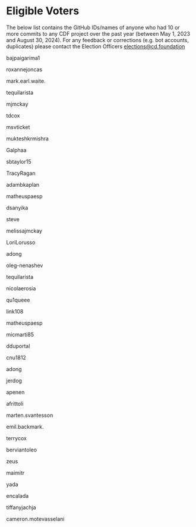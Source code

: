 # Eligible Voters
The below list contains the GitHub IDs/names of anyone who had 10 or more commits to any CDF project over the past year (between May 1, 2023 and August 30, 2024).
For any feedback or corrections (e.g. bot accounts, duplicates) please contact the Election Officers elections@cd.foundation

bajpaigarima1

roxannejoncas

mark.earl.waite.

tequilarista

mjmckay

tdcox

msvticket

mukteshkrmishra

Galphaa

sbtaylor15

TracyRagan

adambkaplan

matheuspaesp

dsanyika

steve

melissajmckay

LoriLorusso

adong

oleg-nenashev

tequilarista

nicolaerosia

qu1queee

link108

matheuspaesp

micmarti85

dduportal

cnu1812

adong

jerdog

apenen

afrittoli

marten.svantesson

emil.backmark.

terrycox

berviantoleo

zeus

maimitr

yada

encalada

tiffanyjachja

cameron.motevasselani

